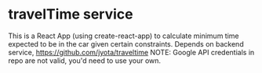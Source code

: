 # travelTime service #

This is a React App (using create-react-app) to calculate minimum time expected to be in the car given certain constraints.
Depends on backend service, https://github.com/jyota/traveltime
NOTE: Google API credentials in repo are not valid, you'd need to use your own.

